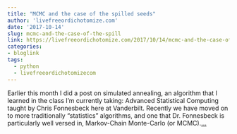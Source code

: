 ```yaml
---
title: "MCMC and the case of the spilled seeds"
author: 'livefreeordichotomize.com'
date: '2017-10-14'
slug: mcmc-and-the-case-of-the-spill
link: https://livefreeordichotomize.com/2017/10/14/mcmc-and-the-case-of-the-spilled-seeds/
categories:
- bloglink
tags:
  - python
  - livefreeordichotomizecom
---
```


Earlier this month I did a post on simulated annealing, an algorithm that I learned in the class I’m currently taking: Advanced Statistical Computing taught by Chris Fonnesbeck here at Vanderbilt. Recently we have moved on to more traditionally “statistics” algorithms, and one that Dr. Fonnesbeck is particularly well versed in, Markov-Chain Monte-Carlo (or MCMC).[... <i class="fas fa-external-link-alt"></i>](https://livefreeordichotomize.com/2017/10/14/mcmc-and-the-case-of-the-spilled-seeds/)

